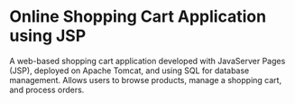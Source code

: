 # Online Shopping Cart Application using JSP
A web-based shopping cart application developed with JavaServer Pages (JSP), deployed on Apache Tomcat, and using SQL for database management. Allows users to browse products, manage a shopping cart, and process orders.
